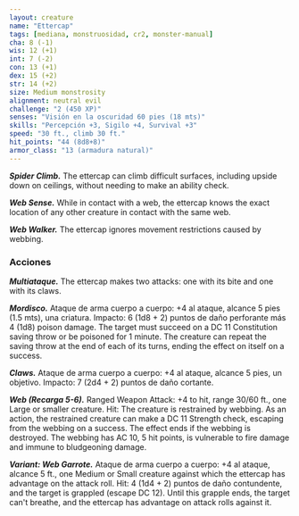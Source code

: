 ```yaml
---
layout: creature
name: "Ettercap"
tags: [mediana, monstruosidad, cr2, monster-manual]
cha: 8 (-1)
wis: 12 (+1)
int: 7 (-2)
con: 13 (+1)
dex: 15 (+2)
str: 14 (+2)
size: Medium monstrosity
alignment: neutral evil
challenge: "2 (450 XP)"
senses: "Visión en la oscuridad 60 pies (18 mts)"
skills: "Percepción +3, Sigilo +4, Survival +3"
speed: "30 ft., climb 30 ft."
hit_points: "44 (8d8+8)"
armor_class: "13 (armadura natural)"
---
```


***Spider Climb.*** The ettercap can climb difficult surfaces, including upside down on ceilings, without needing to make an ability check.

***Web Sense.*** While in contact with a web, the ettercap knows the exact location of any other creature in contact with the same web.

***Web Walker.*** The ettercap ignores movement restrictions caused by webbing.

### Acciones

***Multiataque.*** The ettercap makes two attacks: one with its bite and one with its claws.

***Mordisco.*** Ataque de arma cuerpo a cuerpo: +4 al ataque, alcance 5 pies (1.5 mts), una criatura. Impacto: 6 (1d8 + 2) puntos de daño perforante más 4 (1d8) poison damage. The target must succeed on a DC 11 Constitution saving throw or be poisoned for 1 minute. The creature can repeat the saving throw at the end of each of its turns, ending the effect on itself on a success.

***Claws.*** Ataque de arma cuerpo a cuerpo: +4 al ataque, alcance 5 pies, un objetivo. Impacto: 7 (2d4 + 2) puntos de daño cortante.

***Web (Recarga 5-6).*** Ranged Weapon Attack: +4 to hit, range 30/60 ft., one Large or smaller creature. Hit: The creature is restrained by webbing. As an action, the restrained creature can make a DC 11 Strength check, escaping from the webbing on a success. The effect ends if the webbing is destroyed. The webbing has AC 10, 5 hit points, is vulnerable to fire damage and immune to bludgeoning damage.

***Variant: Web Garrote.*** Ataque de arma cuerpo a cuerpo: +4 al ataque, alcance 5 ft., one Medium or Small creature against which the ettercap has advantage on the attack roll. Hit: 4 (1d4 + 2) puntos de daño contundente, and the target is grappled (escape DC 12). Until this grapple ends, the target can't breathe, and the ettercap has advantage on attack rolls against it.